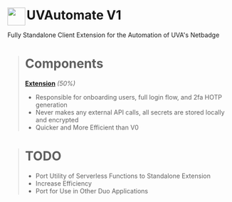 # <img src="/uvautomate-extension/public/icons/uva128.png" width="40" align="left"> UVAutomate V1
Fully Standalone Client Extension for the Automation of UVA's Netbadge

> # Components
>
> **[Extension](https://github.com/Alpha-Iota-Omega/UVAutomate/tree/main/uvautomate-extension)** *(50%)*
> - Responsible for onboarding users, full login flow, and 2fa HOTP generation
> - Never makes any external API calls, all secrets are stored locally and encrypted
> - Quicker and More Efficient than V0

> # TODO
> - Port Utility of Serverless Functions to Standalone Extension
> - Increase Efficiency
> - Port for Use in Other Duo Applications